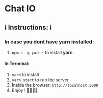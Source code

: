 # Chat IO

## ℹ️️ Instructions: ℹ️

### In case you dont have yarn installed:
1. `npm i -g yarn` - to install **yarn**

#### In Terminal:
1. `yarn` to install
1. `yarn start` to run the server
1. Inside the browser: `http://localhost:3000`
1. Enjoy ! 👩‍💻🌴🍹